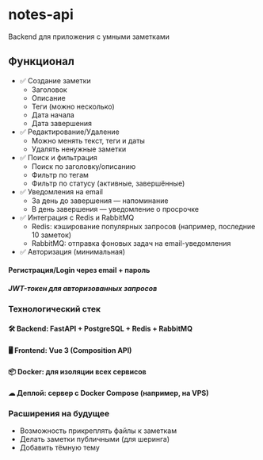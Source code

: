 # notes-api
Backend для приложения с умными заметками

## Функционал
- ✅ Создание заметки
    - Заголовок
    - Описание
    - Теги (можно несколько)
    - Дата начала
    - Дата завершения
- ✅ Редактирование/Удаление
    - Можно менять текст, теги и даты
    - Удалять ненужные заметки
- ✅ Поиск и фильтрация
    - Поиск по заголовку/описанию
    - Фильтр по тегам
    - Фильтр по статусу (активные, завершённые)
- ✅ Уведомления на email
    - За день до завершения — напоминание
    - В день завершения — уведомление о просрочке
- ✅ Интеграция с Redis и RabbitMQ
    - Redis: кэширование популярных запросов (например, последние 10 заметок)
    - RabbitMQ: отправка фоновых задач на email-уведомления
- ✅ Авторизация (минимальная)

#### Регистрация/Login через email + пароль
##### JWT-токен для авторизованных запросов
### Технологический стек
#### 🛠 Backend: FastAPI + PostgreSQL + Redis + RabbitMQ
#### 🖥 Frontend: Vue 3 (Composition API)
#### 📦 Docker: для изоляции всех сервисов
#### ☁ Деплой: сервер с Docker Compose (например, на VPS)

### Расширения на будущее
- Возможность прикреплять файлы к заметкам
- Делать заметки публичными (для шеринга)
- Добавить тёмную тему
